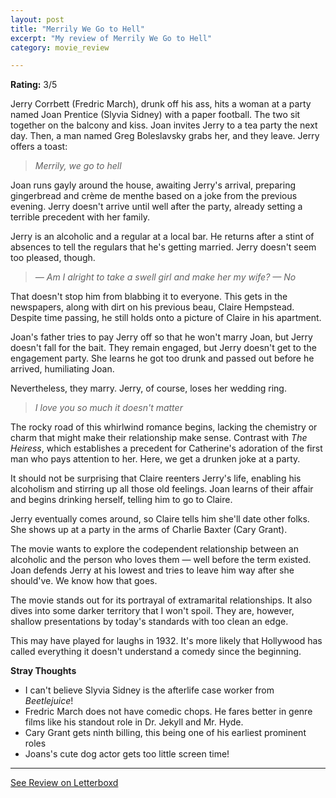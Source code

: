 ```yaml
---
layout: post
title: "Merrily We Go to Hell"
excerpt: "My review of Merrily We Go to Hell"
category: movie_review

---
```


**Rating:** 3/5

Jerry Corrbett (Fredric March), drunk off his ass, hits a woman at a party named Joan Prentice (Slyvia Sidney) with a paper football. The two sit together on the balcony and kiss. Joan invites Jerry to a tea party the next day. Then, a man named Greg Boleslavsky grabs her, and they leave. Jerry offers a toast:

<blockquote><i>Merrily, we go to hell</i></blockquote>

Joan runs gayly around the house, awaiting Jerry's arrival, preparing gingerbread and crème de menthe based on a joke from the previous evening. Jerry doesn't arrive until well after the party, already setting a terrible precedent with her family.

Jerry is an alcoholic and a regular at a local bar. He returns after a stint of absences to tell the regulars that he's getting married. Jerry doesn't seem too pleased, though.

<blockquote><i>— Am I alright to take a swell girl and make her my wife?
— No</i></blockquote>

That doesn't stop him from blabbing it to everyone. This gets in the newspapers, along with dirt on his previous beau, Claire Hempstead. Despite time passing, he still holds onto a picture of Claire in his apartment.

Joan's father tries to pay Jerry off so that he won't marry Joan, but Jerry doesn't fall for the bait. They remain engaged, but Jerry doesn't get to the engagement party. She learns he got too drunk and passed out before he arrived, humiliating Joan.

Nevertheless, they marry. Jerry, of course, loses her wedding ring.

<blockquote><i>I love you so much it doesn't matter</i></blockquote>

The rocky road of this whirlwind romance begins, lacking the chemistry or charm that might make their relationship make sense. Contrast with <i>The Heiress</i>, which establishes a precedent for Catherine's adoration of the first man who pays attention to her. Here, we get a drunken joke at a party.

It should not be surprising that Claire reenters Jerry's life, enabling his alcoholism and stirring up all those old feelings. Joan learns of their affair and begins drinking herself, telling him to go to Claire.

Jerry eventually comes around, so Claire tells him she'll date other folks. She shows up at a party in the arms of Charlie Baxter (Cary Grant).

The movie wants to explore the codependent relationship between an alcoholic and the person who loves them — well before the term existed. Joan defends Jerry at his lowest and tries to leave him way after she should've. We know how that goes.

The movie stands out for its portrayal of extramarital relationships. It also dives into some darker territory that I won't spoil. They are, however, shallow presentations by today's standards with too clean an edge.

This may have played for laughs in 1932. It's more likely that Hollywood has called everything it doesn't understand a comedy since the beginning.

<b>Stray Thoughts</b>
* I can't believe Slyvia Sidney is the afterlife case worker from <i>Beetlejuice</i>! 
* Fredric March does not have comedic chops. He fares better in genre films like his standout role in Dr. Jekyll and Mr. Hyde.
* Cary Grant gets ninth billing, this being one of his earliest prominent roles
* Joans's cute dog actor gets too little screen time!

<hr>

[See Review on Letterboxd](https://boxd.it/56dmYd)
